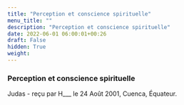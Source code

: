 ```yaml
---
title: "Perception et conscience spirituelle"
menu_title: ""
description: "Perception et conscience spirituelle"
date: 2022-06-01 06:00:01+00:26
draft: False
hidden: True
weight:
---
```

### Perception et conscience spirituelle

Judas - reçu par H___  le 24 Août 2001, Cuenca, Équateur.



